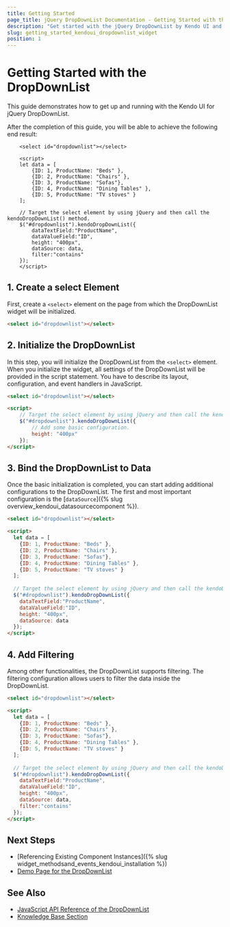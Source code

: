 ```yaml
---
title: Getting Started
page_title: jQuery DropDownList Documentation - Getting Started with the DropDownList
description: "Get started with the jQuery DropDownList by Kendo UI and learn how to create, initialize, and enable the widget."
slug: getting_started_kendoui_dropdownlist_widget
position: 1
---
```


# Getting Started with the DropDownList

This guide demonstrates how to get up and running with the Kendo UI for jQuery DropDownList. 

After the completion of this guide, you will be able to achieve the following end result:

```dojo
    <select id="dropdownlist"></select>

    <script>
    let data = [
        {ID: 1, ProductName: "Beds" },
        {ID: 2, ProductName: "Chairs" },
        {ID: 3, ProductName: "Sofas"},
        {ID: 4, ProductName: "Dining Tables" },
        {ID: 5, ProductName: "TV stoves" }
    ];
    
    // Target the select element by using jQuery and then call the kendoDropDownList() method.
    $("#dropdownlist").kendoDropDownList({
        dataTextField:"ProductName",
        dataValueField:"ID",
        height: "400px",
        dataSource: data,
        filter:"contains"
    });
    </script>
```

## 1. Create a select Element

First, create a `<select>` element on the page from which the DropDownList widget will be initialized.

```html
<select id="dropdownlist"></select>
```

## 2. Initialize the DropDownList 

In this step, you will initialize the DropDownList from the `<select>` element. When you initialize the widget, all settings of the DropDownList will be provided in the script statement. You have to describe its layout, configuration, and event handlers in JavaScript.


```html
<select id="dropdownlist"></select>

<script>
    // Target the select element by using jQuery and then call the kendoDropDownList() method.
    $("#dropdownlist").kendoDropDownList({
        // Add some basic configuration.
        height: "400px"
    });
</script>
```

## 3. Bind the DropDownList to Data

Once the basic initialization is completed, you can start adding additional configurations to the DropDownList. The first and most important configuration is the [`dataSource`]({% slug overview_kendoui_datasourcecomponent %}).

```html
<select id="dropdownlist"></select>

<script>
  let data = [
    {ID: 1, ProductName: "Beds" },
    {ID: 2, ProductName: "Chairs" },
    {ID: 3, ProductName: "Sofas"},
    {ID: 4, ProductName: "Dining Tables" },
    {ID: 5, ProductName: "TV stoves" }
  ];
  
  // Target the select element by using jQuery and then call the kendoDropDownList() method.
  $("#dropdownlist").kendoDropDownList({
    dataTextField:"ProductName",
    dataValueField:"ID",
    height: "400px",
    dataSource: data
  });
</script>
```

## 4. Add Filtering

Among other functionalities, the DropDownList supports filtering. The filtering configuration allows users to filter the data inside the DropDownList.

```html
<select id="dropdownlist"></select>

<script>
  let data = [
    {ID: 1, ProductName: "Beds" },
    {ID: 2, ProductName: "Chairs" },
    {ID: 3, ProductName: "Sofas"},
    {ID: 4, ProductName: "Dining Tables" },
    {ID: 5, ProductName: "TV stoves" }
  ];
  
  // Target the select element by using jQuery and then call the kendoDropDownList() method.
  $("#dropdownlist").kendoDropDownList({
    dataTextField:"ProductName",
    dataValueField:"ID",
    height: "400px",
    dataSource: data,
    filter:"contains"
  });
</script>
```

## Next Steps 

* [Referencing Existing Component Instances]({% slug widget_methodsand_events_kendoui_installation %}) 
* [Demo Page for the DropDownList](https://demos.telerik.com/kendo-ui/dropdownlist/index)

## See Also 

* [JavaScript API Reference of the DropDownList](/api/javascript/ui/dropdownlist)
* [Knowledge Base Section](/knowledge-base)